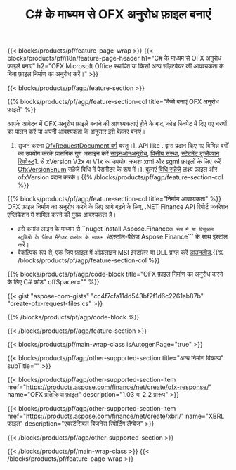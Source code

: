﻿---
title: C# के माध्यम से OFX अनुरोध फ़ाइल बनाएं
description: OFX अनुरोध फ़ाइल निर्माण के लिए नमूना कोड। बैच के लिए API उदाहरण कोड का उपयोग करें OFX .NET आधारित अनुप्रयोगों के भीतर फाइल निर्माण का अनुरोध करें। 
url: /hi/net/create/ofx-request/
family: finance
platformtag: net
feature: create
informat: OFX Request
outformat: 
otherformats: OFX Response
---
{{< blocks/products/pf/feature-page-wrap >}}
{{< blocks/products/pf/i18n/feature-page-header h1="C# के माध्यम से OFX अनुरोध फ़ाइलें बनाएं" h2="OFX Microsoft Office स्थापित या किसी अन्य सॉफ़्टवेयर की आवश्यकता के बिना फ़ाइल निर्माण का अनुरोध करें।" >}}

{{< blocks/products/pf/agp/feature-section >}}

{{% blocks/products/pf/agp/feature-section-col title="कैसे बनाएं OFX अनुरोध फ़ाइलें" %}}

आपके आवेदन में OFX अनुरोध फ़ाइलें बनाने की आवश्यकताएं होने के बाद, कोड स्निपेट में दिए गए चरणों का पालन करें या अपनी आवश्यकता के अनुसार इसे बेहतर बनाएं।

1. सृजन करना [OfxRequestDocument वर्ग](https://apireference.aspose.com/finance/net/aspose.finance.ofx/ofxrequestdocument) वस्तु।1. API like . द्वारा प्रदान किए गए विभिन्न वर्गों का उपयोग करके प्रासंगिक गुण असाइन करें [साइनऑनअनुरोध](https://apireference.aspose.com/finance/net/aspose.finance.ofx.signon/signonrequest), [वित्तीय संस्था](https://apireference.aspose.com/finance/net/aspose.finance.ofx.signon/financialinstitution), [स्टेटमेंट ट्रांजैक्शन रिक्वेस्ट](https://apireference.aspose.com/finance/net/aspose.finance.ofx.bank/statementtransactionrequest)1. से xVersion V2x या V1x का उपयोग क्रमशः xml और sgml फ़ाइलों के लिए करें [OfxVersionEnum](https://apireference.aspose.com/finance/net/aspose.finance.ofx/ofxversionenum) सहेजें विधि में पैरामीटर के रूप में।1. बुलाएं [विधि सहेजें](https://apireference.aspose.com/finance/net/aspose.finance.ofx/ofxrequestdocument/methods/save) लक्ष्य फ़ाइल और ofxVersion प्रदान करके।
{{% /blocks/products/pf/agp/feature-section-col %}}

{{% blocks/products/pf/agp/feature-section-col title="निर्माण आवश्यकता" %}}
OFX फ़ाइल निर्माण का अनुरोध करने के लिए आगे बढ़ने के लिए, .NET Finance API रिपोर्ट जनरेशन एप्लिकेशन में शामिल करने की मुख्य आवश्यकता है। 
- इसे कमांड लाइन के माध्यम से ``nuget install Aspose.Finance``` के रूप में या विजुअल स्टूडियो के पैकेज मैनेजर कंसोल के माध्यम से ```इंस्टॉल-पैकेज Aspose.Finance``` के साथ इंस्टॉल करें।
- वैकल्पिक रूप से, एक ज़िप फ़ाइल में ऑफ़लाइन MSI इंस्टॉलर या DLL प्राप्त करें [डाउनलोड](https://downloads.aspose.com/finance/net).{{% /blocks/products/pf/agp/feature-section-col %}}

{{% blocks/products/pf/agp/code-block title="OFX फ़ाइल निर्माण का अनुरोध करने के लिए C# कोड" offSpacer="" %}}

{{< gist "aspose-com-gists" "cc4f7cfa11dd543bf2f1d6c2261ab87b" "create-ofx-request-files.cs" >}}

{{% /blocks/products/pf/agp/code-block %}}

{{< /blocks/products/pf/agp/feature-section >}}

{{< blocks/products/pf/main-wrap-class isAutogenPage="true" >}}

{{< blocks/products/pf/agp/other-supported-section title="अन्य निर्माण विकल्प" subTitle="" >}}

{{< blocks/products/pf/agp/other-supported-section-item href="https://products.aspose.com/finance/net/create/ofx-response/" name="OFX प्रतिक्रिया फ़ाइल" description="1.03 या 2.2 प्रारूप" >}}

{{< blocks/products/pf/agp/other-supported-section-item href="https://products.aspose.com/finance/net/create/xbrl/" name="XBRL फ़ाइल" description="एक्स्टेंसिबल बिजनेस रिपोर्टिंग लैंग्वेज" >}}


{{< /blocks/products/pf/agp/other-supported-section >}}

{{< /blocks/products/pf/main-wrap-class >}}
{{< /blocks/products/pf/feature-page-wrap >}}
